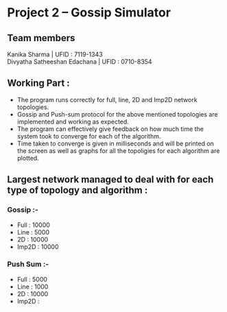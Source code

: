 # Project 2 – Gossip Simulator

## Team members
Kanika Sharma | UFID : 7119-1343 <br />
Divyatha Satheeshan Edachana | UFID : 0710-8354

## Working Part :

<ul>
<li>The program runs correctly for full, line, 2D and Imp2D network topologies.</li>
<li>Gossip and Push-sum protocol for the above mentioned topologies are implemented and working as expected.</li>
<li>The program can effectively give feedback on how much time the system took to converge for each of the algorithm.</li>
<li>Time taken to converge is given in milliseconds and will be printed on the screen as well as graphs for all the topoligies for each algorithm are plotted.</li>
</ul>

## Largest network managed to deal with for each type of topology and algorithm :

### Gossip :-

<ul>
<li>Full : 10000</li>
<li>Line : 5000</li>
<li>2D : 10000</li>
<li>Imp2D : 10000</li>
</ul>

### Push Sum :-

<ul>
<li>Full : 5000</li>
<li>Line : 1000</li>
<li>2D : 10000</li>
<li>Imp2D : </li>
</ul>
